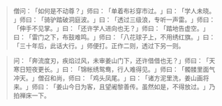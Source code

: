 
> 僧问：​「如何是不动尊？​」师曰：​「单着布衫穿市过。​」曰：​「学人未晓。​」师曰：​「骑驴踏破洞庭波。​」曰：​「透过三级浪，专听一声雷。​」师曰：​「伸手不见掌。​」曰：​「还许学人进向也无？​」师曰：​「踏地告虚空。​」曰：​「雷门之下，布鼓难鸣。​」师曰：​「八花球子上，不用绣红旗。​」曰：​「三十年后，此话大行。​」师便打。正作二则，透过下另一则。

> 问：​「奔流度刃，疾焰过风，未审姜山门下，还许借借也无？​」师曰：​「天寒日短夜更长。​」曰：​「锦帐绣鸳鸯，行人难得见。​」师曰：​「髑髅里面气冲天。​」僧召和尚，师曰：​「鸡头凤尾。​」曰：​「诸方泥里洗，姜山画将来。​」师曰：​「姜山今日为客，且望阇黎善传。虽然如是，不得放过。​」乃拍禅床一下。
